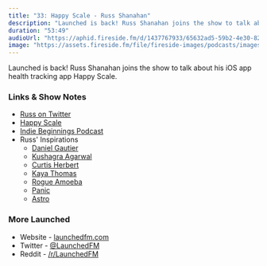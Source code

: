 ```yaml
---
title: "33: Happy Scale - Russ Shanahan"
description: "Launched is back! Russ Shanahan joins the show to talk about his iOS app health tracking app Happy Scale."
duration: "53:49"
audioUrl: "https://aphid.fireside.fm/d/1437767933/65632ad5-59b2-4e30-82d1-13845dce07dd/958a6943-d0f8-4a4a-8706-cc27e9a40573.mp3"
image: "https://assets.fireside.fm/file/fireside-images/podcasts/images/6/65632ad5-59b2-4e30-82d1-13845dce07dd/episodes/9/958a6943-d0f8-4a4a-8706-cc27e9a40573/cover.jpg?v=1"
---
```


<p>Launched is back! Russ Shanahan joins the show to talk about his iOS app health tracking app Happy Scale.</p>

<h3>Links &amp; Show Notes</h3>

<ul>
<li><a href="https://twitter.com/russshanahan?ref_src=twsrc%5Egoogle%7Ctwcamp%5Eserp%7Ctwgr%5Eauthor" rel="nofollow">Russ on Twitter</a></li>
<li><a href="https://happyscale.com" rel="nofollow">Happy Scale</a></li>
<li><a href="https://indiebeginnings.net/2-basically-happy-with-russ-shanahan/" rel="nofollow">Indie Beginnings Podcast</a></li>
<li>Russ&#39; Inspirations

<ul>
<li><a href="https://twitter.com/danielmgauthier" rel="nofollow">Daniel Gautier</a></li>
<li><a href="https://twitter.com/kushsolitary" rel="nofollow">Kushagra Agarwal</a></li>
<li><a href="https://twitter.com/parrots" rel="nofollow">Curtis Herbert</a></li>
<li><a href="https://twitter.com/kthomas901" rel="nofollow">Kaya Thomas</a></li>
<li><a href="https://rogueamoeba.com" rel="nofollow">Rogue Amoeba</a></li>
<li><a href="https://panic.com" rel="nofollow">Panic</a></li>
<li><a href="https://astropad.com" rel="nofollow">Astro</a></li>
</ul></li>
</ul>

<h3>More Launched</h3>

<ul>
<li>Website - <a href="https://launchedfm.com" rel="nofollow">launchedfm.com</a></li>
<li>Twitter - <a href="https://twitter.com/launchedfm" rel="nofollow">@LaunchedFM</a></li>
<li>Reddit - <a href="https://www.reddit.com/r/LaunchedFM/" rel="nofollow">/r/LaunchedFM</a></li>
</ul>
